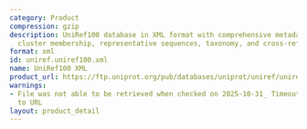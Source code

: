 ```yaml
---
category: Product
compression: gzip
description: UniRef100 database in XML format with comprehensive metadata including
  cluster membership, representative sequences, taxonomy, and cross-references
format: xml
id: uniref.uniref100.xml
name: UniRef100 XML
product_url: https://ftp.uniprot.org/pub/databases/uniprot/uniref/uniref100/uniref100.xml.gz
warnings:
- File was not able to be retrieved when checked on 2025-10-31_ Timeout connecting
  to URL
layout: product_detail
---
```

